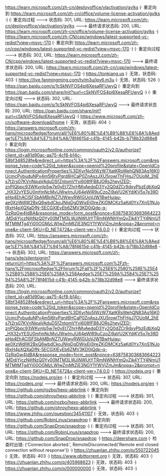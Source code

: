 https://learn.microsoft.com/zh-cn/deployoffice/vlactivation/gvlks (· 重定向到 https://learn.microsoft.com/zh-cn/office/volume-license-activation/gvlks ·)
(· 重定向过程 ---> 状态码: 301, URL: https://learn.microsoft.com/zh-cn/deployoffice/vlactivation/gvlks ---> 最终请求状态码: 200, URL: https://learn.microsoft.com/zh-cn/office/volume-license-activation/gvlks ·)
https://learn.microsoft.com/zh-CN/cpp/windows/latest-supported-vc-redist?view=msvc-170 (· 重定向到 https://learn.microsoft.com/zh-cn/cpp/windows/latest-supported-vc-redist?view=msvc-170 ·)
(· 重定向过程 ---> 状态码: 302, URL: https://learn.microsoft.com/zh-CN/cpp/windows/latest-supported-vc-redist?view=msvc-170 ---> 最终请求状态码: 200, URL: https://learn.microsoft.com/zh-cn/cpp/windows/latest-supported-vc-redist?view=msvc-170 ·)
https://tonkiang.us (· 无效，状态码: 403 ·)
https://live.fanmingming.com/tv/m3u/ipv6.m3u (· 无效，状态码: 526 ·)
https://pan.baidu.com/s/1cSkNVFOS4pi6XesaRFUwyQ (· 重定向到 https://pan.baidu.com/share/init?surl=cSkNVFOS4pi6XesaRFUwyQ ·)
(· 重定向过程 ---> 状态码: 302, URL: https://pan.baidu.com/s/1cSkNVFOS4pi6XesaRFUwyQ ---> 最终请求状态码: 200, URL: https://pan.baidu.com/share/init?surl=cSkNVFOS4pi6XesaRFUwyQ ·)
https://www.microsoft.com/zh-cn/software-download/home (· 无效，状态码: 404 ·)
https://answers.microsoft.com/zh-hans/microsoftedge/forum/all/%E6%80%8E%E4%B9%88%E6%8A%8Aedge%E7%9A%84%E7%94%A8/78f4615d-c41b-4145-b42b-b718b32d98e8 (· 重定向到 https://login.microsoftonline.com/common/oauth2/v2.0/authorize?client_id=a81d90ac-aa75-4cf8-b14c-58bf348528fe&redirect_uri=https%3A%2F%2Fanswers.microsoft.com&response_type=code%20id_token&scope=openid%20profile&state=OpenIdConnect.AuthenticationProperties%3DXyrNo5IWzW7XatKRsWehQN83Aq16K0UcmcPvbuduNPv4m5l6tvPqrd6HCaP0ZnAszJXU5rowlThFHgJ7OUoM_2hEs7t2rs07KVnNipaVAduDSfZntomVYvi608fFB8JORs2heyIZED-znPIQbpc93WKvnIp5w7e0yEt7ZhrHMvAedqD3Yy2Q0dZCr9dxyPbzEdbXqQ_HX32vYESU0mfmNcMvlJWwImJU64eWIR9uCzoZi9aVU2KYdjKV5x7e39DeHq4EhACISFSbAMBnNZ7UWwvRWlGUoVJW1BwHuiau-ae0XzWdIW2BxQ6wbdCkoJNIqDgDWjxEj0lreZKiDMCKz5aKd0Yx7XnS1NJotRxH4pXQXaDfN-5ECGXlEyEb6ZMV3KD0iQdp-q-OzRqGw4IdBA&response_mode=form_post&nonce=638758303683664223.MDdiYjczNjItNzQ0Yy00MTM3LWJiNWUtYTRmNWNhYmQyZjk4YTY4NmU1MTMtMTg4Yi00OGMzLWIwZmMtZjE3NGY1YWVjZmJm&nopa=2&prompt=none&x-client-SKU=ID_NET472&x-client-ver=7.6.0.0 ·)
(· 重定向过程 ---> 状态码: 302, URL: https://answers.microsoft.com/zh-hans/microsoftedge/forum/all/%E6%80%8E%E4%B9%88%E6%8A%8Aedge%E7%9A%84%E7%94%A8/78f4615d-c41b-4145-b42b-b718b32d98e8 ---> 状态码: 302, URL: https://answers.microsoft.com/zh-hans/site/silentsignin?returnUrl=https%3A%2F%2Fanswers.microsoft.com%2Fzh-hans%2Fmicrosoftedge%2Fforum%2Fall%2F%25E6%2580%258E%25E4%25B9%2588%25E6%258A%258Aedge%25E7%259A%2584%25E7%2594%25A8%2F78f4615d-c41b-4145-b42b-b718b32d98e8 ---> 最终请求状态码: 200, URL: https://login.microsoftonline.com/common/oauth2/v2.0/authorize?client_id=a81d90ac-aa75-4cf8-b14c-58bf348528fe&redirect_uri=https%3A%2F%2Fanswers.microsoft.com&response_type=code%20id_token&scope=openid%20profile&state=OpenIdConnect.AuthenticationProperties%3DXyrNo5IWzW7XatKRsWehQN83Aq16K0UcmcPvbuduNPv4m5l6tvPqrd6HCaP0ZnAszJXU5rowlThFHgJ7OUoM_2hEs7t2rs07KVnNipaVAduDSfZntomVYvi608fFB8JORs2heyIZED-znPIQbpc93WKvnIp5w7e0yEt7ZhrHMvAedqD3Yy2Q0dZCr9dxyPbzEdbXqQ_HX32vYESU0mfmNcMvlJWwImJU64eWIR9uCzoZi9aVU2KYdjKV5x7e39DeHq4EhACISFSbAMBnNZ7UWwvRWlGUoVJW1BwHuiau-ae0XzWdIW2BxQ6wbdCkoJNIqDgDWjxEj0lreZKiDMCKz5aKd0Yx7XnS1NJotRxH4pXQXaDfN-5ECGXlEyEb6ZMV3KD0iQdp-q-OzRqGw4IdBA&response_mode=form_post&nonce=638758303683664223.MDdiYjczNjItNzQ0Yy00MTM3LWJiNWUtYTRmNWNhYmQyZjk4YTY4NmU1MTMtMTg4Yi00OGMzLWIwZmMtZjE3NGY1YWVjZmJm&nopa=2&prompt=none&x-client-SKU=ID_NET472&x-client-ver=7.6.0.0 ·)
https://nodejs.org (· 重定向到 https://nodejs.org/en ·)
(· 重定向过程 ---> 状态码: 307, URL: https://nodejs.org/ ---> 最终请求状态码: 200, URL: https://nodejs.org/en ·)
https://github.com/rozbo/hexo-abbrlink (· 重定向到 https://github.com/ohroy/hexo-abbrlink ·)
(· 重定向过程 ---> 状态码: 301, URL: https://github.com/rozbo/hexo-abbrlink ---> 最终请求状态码: 200, URL: https://github.com/ohroy/hexo-abbrlink ·)
https://www.zhihu.com/question/34541107 (· 无效，状态码: 403 ·)
https://github.com/RobinLinus/snapdrop (· 重定向到 https://github.com/SnapDrop/snapdrop ·)
(· 重定向过程 ---> 状态码: 301, URL: https://github.com/RobinLinus/snapdrop ---> 最终请求状态码: 200, URL: https://github.com/SnapDrop/snapdrop ·)
https://deershare.com (· 检查时出错: ('Connection aborted.', RemoteDisconnected('Remote end closed connection without response')) ·)
https://zhuanlan.zhihu.com/p/550722045 (· 无效，状态码: 403 ·)
https://www.qbittorrent.org (· 无效，状态码: 403 ·)
https://zhuanlan.zhihu.com/p/405968623 (· 无效，状态码: 403 ·)
https://zhuanlan.zhihu.com/p/000000000 (· 无效，状态码: 403 ·)
